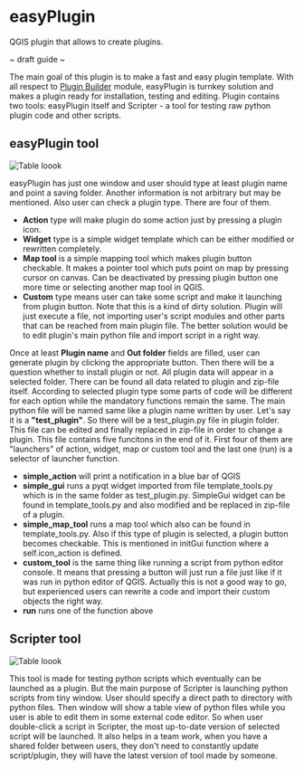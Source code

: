 # easyPlugin
QGIS plugin that allows to create plugins.

~ draft guide ~

The main goal of this plugin is to make a fast and easy plugin template. With all respect to [Plugin Builder](https://github.com/g-sherman/Qgis-Plugin-Builder) module, easyPlugin is turnkey solution and makes a plugin ready for installation, testing and editing.
Plugin contains two tools: easyPlugin itself and Scripter - a tool for testing raw python plugin code and other scripts. 

## easyPlugin tool
![Table loook](https://pereverzev.info/easyPlugin/img/img_ep.png)

easyPlugin has just one window and user should type at least plugin name and point a saving folder. Another information is not arbitrary but may be mentioned. Also user can check a plugin type. There are four of them.
* **Action** type will make plugin do some action just by pressing a plugin icon.
* **Widget** type is a simple widget template which can be either modified or rewritten completely. 
* **Map tool** is a simple mapping tool which makes plugin button checkable. It makes a pointer tool which puts point on map by pressing cursor on canvas. Can be deactivated by pressing plugin button one more time or selecting another map tool in QGIS.
* **Custom** type means user can take some script and make it launching from plugin button. Note that this is a kind of dirty solution. Plugin will just execute a file, not importing user's script modules and other parts that can be reached from main plugin file. The better solution would be to edit plugin's main python file and import script in a right way.

Once at least **Plugin name** and **Out folder** fields are filled, user can generate plugin by clicking the appropriate button. Then there will be a question whether to install plugin or not.
All plugin data will appear in a selected folder. There can be found all data related to plugin and zip-file itself. According to selected plugin type some parts of code will be different for each option while the mandatory functions remain the same.
The main python file will be named same like a plugin name written by user. Let's say it is a **"test_plugin"**. So there will be a test_plugin.py file in plugin folder. This file can be edited and finally replaced in zip-file in order to change a plugin.
This file contains five funcitons in the end of it. First four of them are "launchers" of action, widget, map or custom tool and the last one (run) is a selector of launcher function.
* **simple_action** will print a notification in a blue bar of QGIS
* **simple_gui** runs a pyqt widget imported from file template_tools.py which is in the same folder as test_plugin.py. SimpleGui widget can be found in template_tools.py and also modified and be replaced in zip-file of a plugin.
* **simple_map_tool** runs a map tool which also can be found in template_tools.py. Also if this type of plugin is selected, a plugin button becomes checkable. This is mentioned in initGui function where a self.icon_action is defined.
* **custom_tool** is the same thing like running a script from python editor console. It means that pressing a button will just run a file just like if it was run in python editor of QGIS. Actually this is not a good way to go, but experienced users can rewrite a code and import their custom objects the right way.
* **run** runs one of the function above

## Scripter tool
![Table loook](https://pereverzev.info/easyPlugin/img/img_es.png)

This tool is made for testing python scripts which eventually can be launched as a plugin. But the main purpose of Scripter is launching python scripts from tiny window. User should specify a direct path to directory with python files. Then window will show a table view of python files while you user is able to edit them in some external code editor. So when user double-click a script in Scripter, the most up-to-date version of selected script will be launched. It also helps in a team work, when you have a shared folder between users, they don't need to constantly update script/plugin, they will have the latest version of tool made by someone.
